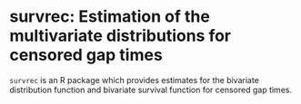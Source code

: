 # survrec: Estimation of the multivariate distributions for censored gap times


```survrec``` is an R package which provides estimates for the bivariate distribution
  function and bivariate survival function for censored gap times.

```

